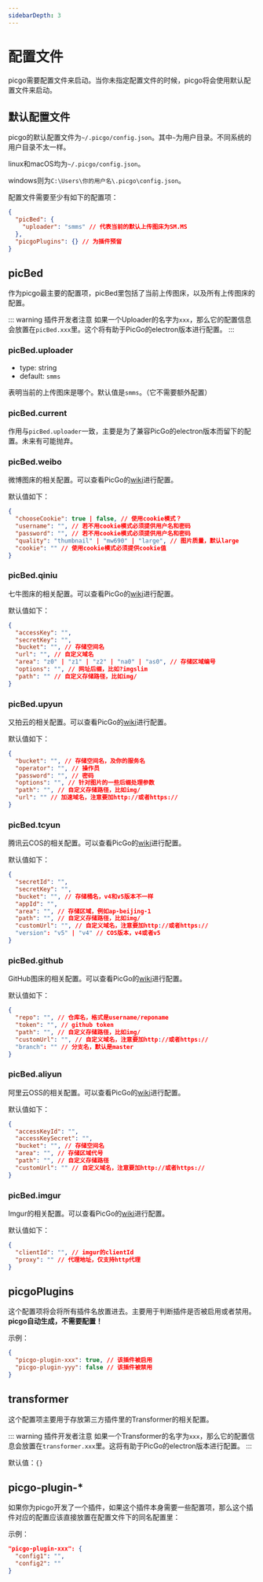 ```yaml
---
sidebarDepth: 3
---
```

# 配置文件

picgo需要配置文件来启动。当你未指定配置文件的时候，picgo将会使用默认配置文件来启动。

## 默认配置文件

picgo的默认配置文件为`~/.picgo/config.json`。其中`~`为用户目录。不同系统的用户目录不太一样。

linux和macOS均为`~/.picgo/config.json`。

windows则为`C:\Users\你的用户名\.picgo\config.json`。

配置文件需要至少有如下的配置项：

```json
{
  "picBed": {
    "uploader": "smms" // 代表当前的默认上传图床为SM.MS
  },
  "picgoPlugins": {} // 为插件预留
}
```

## picBed

作为picgo最主要的配置项，picBed里包括了当前上传图床，以及所有上传图床的配置。

::: warning 插件开发者注意
如果一个Uploader的名字为`xxx`，那么它的配置信息会放置在`picBed.xxx`里。这个将有助于PicGo的electron版本进行配置。
:::

### picBed.uploader

- type: string
- default: `smms`

表明当前的上传图床是哪个。默认值是`smms`。（它不需要额外配置）

### picBed.current

作用与`picBed.uploader`一致，主要是为了兼容PicGo的electron版本而留下的配置。未来有可能抛弃。

### picBed.weibo

微博图床的相关配置。可以查看PicGo的[wiki](https://picgo.github.io/PicGo-Doc/zh/guide/config.html#微博图床)进行配置。

默认值如下：

```json
{
  "chooseCookie": true | false, // 使用cookie模式？
  "username": "", // 若不用cookie模式必须提供用户名和密码
  "password": "", // 若不用cookie模式必须提供用户名和密码
  "quality": "thumbnail" | "mw690" | "large", // 图片质量，默认large
  "cookie": "" // 使用cookie模式必须提供cookie值
}
```

### picBed.qiniu

七牛图床的相关配置。可以查看PicGo的[wiki](https://picgo.github.io/PicGo-Doc/zh/guide/config.html#七牛图床)进行配置。

默认值如下：

```json
{
  "accessKey": "",
  "secretKey": "",
  "bucket": "", // 存储空间名
  "url": "", // 自定义域名
  "area": "z0" | "z1" | "z2" | "na0" | "as0", // 存储区域编号
  "options": "", // 网址后缀，比如?imgslim
  "path": "" // 自定义存储路径，比如img/
}
```

### picBed.upyun

又拍云的相关配置。可以查看PicGo的[wiki](https://picgo.github.io/PicGo-Doc/zh/guide/config.html#又拍云)进行配置。

默认值如下：

```json
{
  "bucket": "", // 存储空间名，及你的服务名
  "operator": "", // 操作员
  "password": "", // 密码
  "options": "", // 针对图片的一些后缀处理参数
  "path": "", // 自定义存储路径，比如img/
  "url": "" // 加速域名，注意要加http://或者https://
}
```

### picBed.tcyun

腾讯云COS的相关配置。可以查看PicGo的[wiki](https://picgo.github.io/PicGo-Doc/zh/guide/config.html#腾讯云cos)进行配置。

默认值如下：

```json
{
  "secretId": "",
  "secretKey": "",
  "bucket": "", // 存储桶名，v4和v5版本不一样
  "appId": "",
  "area": "", // 存储区域，例如ap-beijing-1
  "path": "", // 自定义存储路径，比如img/
  "customUrl": "", // 自定义域名，注意要加http://或者https://
  "version": "v5" | "v4" // COS版本，v4或者v5
}
```

### picBed.github

GitHub图床的相关配置。可以查看PicGo的[wiki](https://picgo.github.io/PicGo-Doc/zh/guide/config.html#github图床)进行配置。

默认值如下：

```json
{
  "repo": "", // 仓库名，格式是username/reponame
  "token": "", // github token
  "path": "", // 自定义存储路径，比如img/
  "customUrl": "", // 自定义域名，注意要加http://或者https://
  "branch": "" // 分支名，默认是master
}
```

### picBed.aliyun

阿里云OSS的相关配置。可以查看PicGo的[wiki](https://picgo.github.io/PicGo-Doc/zh/guide/config.html#阿里云oss)进行配置。

默认值如下：

```json
{
  "accessKeyId": "",
  "accessKeySecret": "",
  "bucket": "", // 存储空间名
  "area": "", // 存储区域代号
  "path": "", // 自定义存储路径
  "customUrl": "" // 自定义域名，注意要加http://或者https://
}
```

### picBed.imgur

Imgur的相关配置。可以查看PicGo的[wiki](https://picgo.github.io/PicGo-Doc/zh/guide/config.html#imgur图床)进行配置。

默认值如下：

```json
{
  "clientId": "", // imgur的clientId
  "proxy": "" // 代理地址，仅支持http代理
}
```

## picgoPlugins

这个配置项将会将所有插件名放置进去。主要用于判断插件是否被启用或者禁用。 **picgo自动生成，不需要配置！**

示例：

```json
{
  "picgo-plugin-xxx": true, // 该插件被启用
  "picgo-plugin-yyy": false // 该插件被禁用
}
```

## transformer

这个配置项主要用于存放第三方插件里的Transformer的相关配置。

::: warning 插件开发者注意
如果一个Transformer的名字为`xxx`，那么它的配置信息会放置在`transformer.xxx`里。这将有助于PicGo的electron版本进行配置。
:::

默认值：`{}`

## picgo-plugin-*

如果你为picgo开发了一个插件，如果这个插件本身需要一些配置项，那么这个插件对应的配置应该直接放置在配置文件下的同名配置里：

示例：

```json
"picgo-plugin-xxx": {
  "config1": "",
  "config2": ""
}
```

